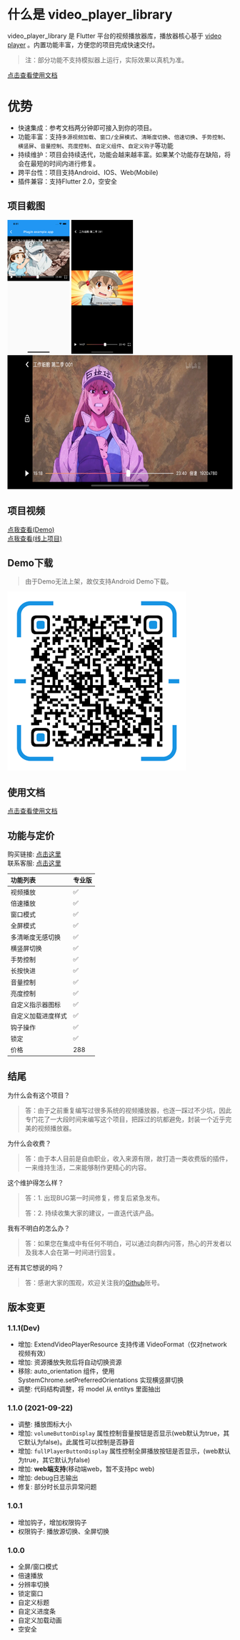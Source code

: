 # 什么是 video_player_library

video_player_library 是 Flutter 平台的视频播放器库，播放器核心基于 [video player](https://pub.dev/packages/video_player) 。内置功能丰富，方便您的项目完成快速交付。

> 注：部分功能不支持模拟器上运行，实际效果以真机为准。

[点击查看使用文档](https://video-player.docs.huic.top)


# 优势

* 快速集成：参考文档两分钟即可接入到你的项目。
* 功能丰富：支持`多源视频加载`、`窗口/全屏模式`、`清晰度切换`、`倍速切换`、`手势控制`、`横竖屏`、`音量控制`、`亮度控制`、`自定义组件`、`自定义钩子`等功能
* 持续维护：项目会持续迭代，功能会越来越丰富。如果某个功能存在缺陷，将会在最短的时间内进行修复。
* 跨平台性：项目支持Android、IOS、Web(Mobile)
* 插件兼容：支持Flutter 2.0，空安全

## 项目截图

<img
src="https://github.com/JiangJuHong/access-images/blob/master/FlutterVudeoPlayerLibrary/1.png"
height="300em" />
<img
src="https://github.com/JiangJuHong/access-images/blob/master/FlutterVudeoPlayerLibrary/2.png"
height="300em" style="max-width:100%;display: inline-block;"/>
<img
src="https://github.com/JiangJuHong/access-images/blob/master/FlutterVudeoPlayerLibrary/3.png"
height="300em" style="max-width:100%;display: inline-block;"/>

## 项目视频

[点我查看(Demo)](https://dev-storage.huic.top/video_player_library/Video/Demo.mp4)  
[点我查看(线上项目)](https://dev-storage.huic.top/video_player_library/Video/%E8%B6%B3%E8%B6%A3%E7%A4%BE%E5%8C%BA.mp4)  

## Demo下载

> 由于Demo无法上架，故仅支持Android Demo下载。

<img src="https://github.com/JiangJuHong/access-images/blob/master/FlutterVudeoPlayerLibrary/code.png" style="display: inline-block;"/>

## 使用文档

[点击查看使用文档](https://video-player.docs.huic.top)

## 功能与定价

购买链接: [点击这里](http://wpa.qq.com/msgrd?v=3&uin=690717394&site=qq&menu=yes)  
联系客服: [点击这里](http://wpa.qq.com/msgrd?v=3&uin=690717394&site=qq&menu=yes)

| 功能列表           | 专业版 |
| :----------------- | :----- |
| 视频播放           | ✅      |
| 倍速播放           | ✅      |
| 窗口模式           | ✅      |
| 全屏模式           | ✅      |
| 多清晰度无感切换   | ✅      |
| 横竖屏切换         | ✅      |
| 手势控制           | ✅      |
| 长按快进           | ✅      |
| 音量控制           | ✅      |
| 亮度控制           | ✅      |
| 自定义指示器图标   | ✅      |
| 自定义加载进度样式 | ✅      |
| 钩子操作         | ✅    |
| 锁定               | ✅      |
| 价格               | 288    |

## 结尾

为什么会有这个项目？

> 答：由于之前重复编写过很多系统的视频播放器，也逐一踩过不少坑，因此专门花了一大段时间来编写这个项目，把踩过的坑都避免，封装一个近乎完美的视频播放器。

为什么会收费？

> 答：由于本人目前是自由职业，收入来源有限，故打造一类收费版的插件，一来维持生活，二来能够制作更精心的内容。

这个维护得怎么样？

> 答：1. 出现BUG第一时间修复，修复后紧急发布。
>
> 答：2. 持续收集大家的建议，一直迭代该产品。

我有不明白的怎么办？

> 答：如果您在集成中有任何不明白，可以通过向群内问答，热心的开发者以及我本人会在第一时间进行回复。

还有其它想说的吗？

> 答：感谢大家的围观，欢迎关注我的[Github](https://github.com/JiangJuHong)账号。


## 版本变更
### 1.1.1(Dev)

* 增加: ExtendVideoPlayerResource 支持传递 VideoFormat（仅对network视频有效）
* 增加: 资源播放失败后将自动切换资源
* 移除: auto_orientation 组件，使用 SystemChrome.setPreferredOrientations 实现横竖屏切换
* 调整: 代码结构调整，将 model 从 entitys 里面抽出

### 1.1.0 (2021-09-22)

* 调整: 播放图标大小
* 增加: ```volumeButtonDisplay``` 属性控制音量按钮是否显示(web默认为true，其它默认为false)。此属性可以控制是否静音
* 增加: ``fullPlayerButtonDisplay`` 属性控制全屏播放按钮是否显示，(web默认为true，其它默认为false)
* 增加: **web端支持**(移动端web，暂不支持pc web)
* 增加: debug日志输出
* 修复: 部分时长显示异常问题

### 1.0.1

* 增加钩子，增加权限钩子
* 权限钩子: 播放源切换、全屏切换

### 1.0.0
* 全屏/窗口模式
* 倍速播放
* 分辨率切换
* 锁定窗口
* 自定义标题
* 自定义进度条
* 自定义加载动画
* 空安全